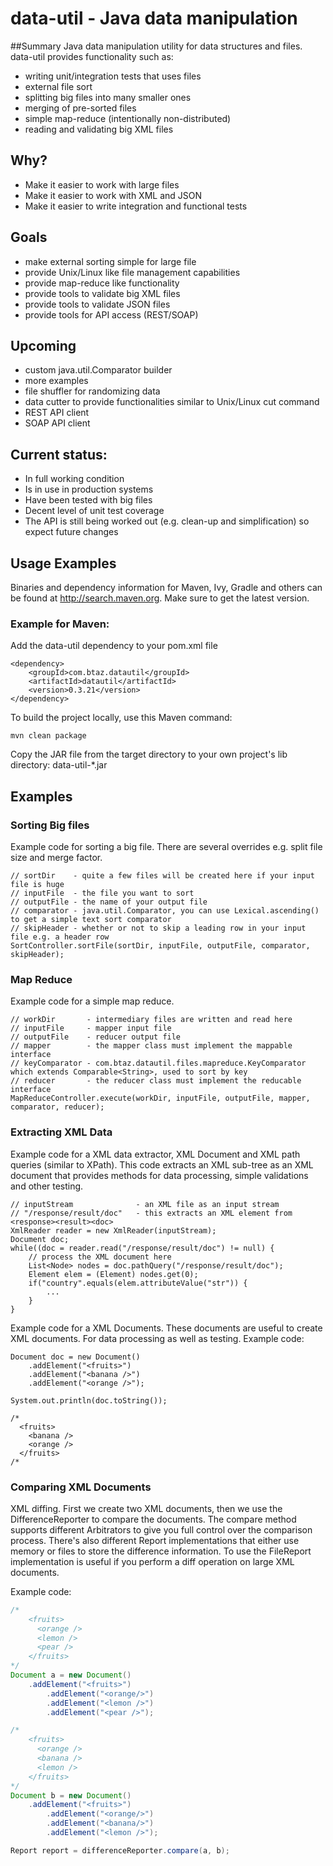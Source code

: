 # data-util - Java data manipulation

##Summary
Java data manipulation utility for data structures and files. data-util provides functionality such as:

- writing unit/integration tests that uses files
- external file sort
- splitting big files into many smaller ones
- merging of pre-sorted files
- simple map-reduce (intentionally non-distributed)
- reading and validating big XML files

## Why?

- Make it easier to work with large files
- Make it easier to work with XML and JSON
- Make it easier to write integration and functional tests

## Goals

- make external sorting simple for large file
- provide Unix/Linux like file management capabilities
- provide map-reduce like functionality
- provide tools to validate big XML files
- provide tools to validate JSON  files
- provide tools for API access (REST/SOAP)

## Upcoming

- custom java.util.Comparator builder
- more examples
- file shuffler for randomizing data
- data cutter to provide functionalities similar to Unix/Linux cut command
- REST API client
- SOAP API client

## Current status:

- In full working condition
- Is in use in production systems
- Have been tested with big files
- Decent level of unit test coverage
- The API is still being worked out (e.g. clean-up and simplification) so expect future changes

## Usage Examples

Binaries and dependency information for Maven, Ivy, Gradle and others can be found at http://search.maven.org.
Make sure to get the latest version.

### Example for Maven:

Add the data-util dependency to your pom.xml file

```
<dependency>
    <groupId>com.btaz.datautil</groupId>
    <artifactId>datautil</artifactId>
    <version>0.3.21</version>
</dependency>
```

To build the project locally, use this Maven command:

```
mvn clean package
```

Copy the JAR file from the target directory to your own project's lib directory: data-util-*.jar

## Examples

### Sorting Big files
Example code for sorting a big file. There are several overrides e.g. split file size and merge factor.

```
// sortDir    - quite a few files will be created here if your input file is huge
// inputFile  - the file you want to sort
// outputFile - the name of your output file
// comparator - java.util.Comparator, you can use Lexical.ascending() to get a simple text sort comparator
// skipHeader - whether or not to skip a leading row in your input file e.g. a header row
SortController.sortFile(sortDir, inputFile, outputFile, comparator, skipHeader);
```

### Map Reduce
Example code for a simple map reduce.

```
// workDir       - intermediary files are written and read here
// inputFile     - mapper input file
// outputFile    - reducer output file
// mapper        - the mapper class must implement the mappable interface
// keyComparator - com.btaz.datautil.files.mapreduce.KeyComparator which extends Comparable<String>, used to sort by key
// reducer       - the reducer class must implement the reducable interface
MapReduceController.execute(workDir, inputFile, outputFile, mapper, comparator, reducer);
```

### Extracting XML Data
Example code for a XML data extractor, XML Document and XML path queries (similar to XPath). This code extracts an XML
sub-tree as an XML document that provides methods for data processing, simple validations and other testing.

```
// inputStream              - an XML file as an input stream
// "/response/result/doc"   - this extracts an XML element from <response><result><doc>
XmlReader reader = new XmlReader(inputStream);
Document doc;
while((doc = reader.read("/response/result/doc") != null) {
    // process the XML document here
    List<Node> nodes = doc.pathQuery("/response/result/doc");
    Element elem = (Element) nodes.get(0);
    if("country".equals(elem.attributeValue("str")) {
        ...
    }
}
```

Example code for a XML Documents. These documents are useful to create XML documents. For data processing as well as
testing. Example code:

```
Document doc = new Document()
    .addElement("<fruits>")
    .addElement("<banana />")
    .addElement("<orange />");

System.out.println(doc.toString());

/*
  <fruits>
    <banana />
    <orange />
  </fruits>
/*
```
### Comparing XML Documents
XML diffing. First we create two XML documents, then we use the DifferenceReporter to compare the documents. The
compare method supports different Arbitrators to give you full control over the comparison process. There's also
different Report implementations that either use memory or files to store the difference information. To use the
FileReport implementation is useful if you perform a diff operation on large XML documents.

Example code:

```java
/*
    <fruits>
      <orange />
      <lemon />
      <pear />
    </fruits>
*/
Document a = new Document()
	.addElement("<fruits>")
	    .addElement("<orange/>")
	    .addElement("<lemon />")
	    .addElement("<pear />");

/*
    <fruits>
      <orange />
      <banana />
      <lemon />
    </fruits>
*/
Document b = new Document()
	.addElement("<fruits>")
	    .addElement("<orange/>")
	    .addElement("<banana/>")
	    .addElement("<lemon />");

Report report = differenceReporter.compare(a, b);
```
